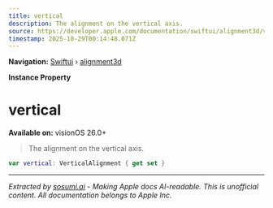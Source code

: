 ```yaml
---
title: vertical
description: The alignment on the vertical axis.
source: https://developer.apple.com/documentation/swiftui/alignment3d/vertical
timestamp: 2025-10-29T00:14:48.071Z
---
```


**Navigation:** [Swiftui](/documentation/swiftui) › [alignment3d](/documentation/swiftui/alignment3d)

**Instance Property**

# vertical

**Available on:** visionOS 26.0+

> The alignment on the vertical axis.

```swift
var vertical: VerticalAlignment { get set }
```

---

*Extracted by [sosumi.ai](https://sosumi.ai) - Making Apple docs AI-readable.*
*This is unofficial content. All documentation belongs to Apple Inc.*
